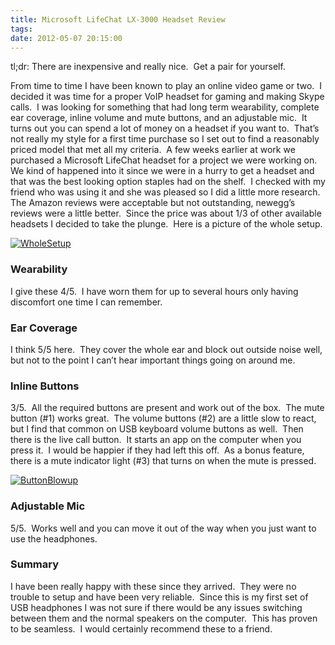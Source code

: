 ```yaml
---
title: Microsoft LifeChat LX-3000 Headset Review
tags: 
date: 2012-05-07 20:15:00
---
```


tl;dr: There are inexpensive and really nice.&nbsp; Get a pair for yourself.&nbsp;

From time to time I have been known to play an online video game or two.&nbsp; I decided it was time for a proper VoIP headset for gaming and making Skype calls.&nbsp; I was looking for something that had long term wearability, complete ear coverage, inline volume and mute buttons, and an adjustable mic.&nbsp; It turns out you can spend a lot of money on a headset if you want to.&nbsp; That’s not really my style for a first time purchase so I set out to find a reasonably priced model that met all my criteria.&nbsp; A few weeks earlier at work we purchased a Microsoft LifeChat headset for a project we were working on.&nbsp; We kind of happened into it since we were in a hurry to get a headset and that was the best looking option staples had on the shelf.&nbsp; I checked with my friend who was using it and she was pleased so I did a little more research.&nbsp; The Amazon reviews were acceptable but not outstanding, newegg’s reviews were a little better.&nbsp; Since the price was about 1/3 of other available headsets I decided to take the plunge.&nbsp; Here is a picture of the whole setup.&nbsp;

[![WholeSetup](http://www.michaelware.net/image.axd?picture=WholeSetup_thumb.jpg "WholeSetup")](http://www.michaelware.net/image.axd?picture=WholeSetup.jpg)

### Wearability

I give these 4/5.&nbsp; I have worn them for up to several hours only having discomfort one time I can remember.&nbsp;

### Ear Coverage

I think 5/5 here.&nbsp; They cover the whole ear and block out outside noise well, but not to the point I can’t hear important things going on around me.

### Inline Buttons

3/5.&nbsp; All the required buttons are present and work out of the box.&nbsp; The mute button (#1) works great.&nbsp; The volume buttons (#2) are a little slow to react, but I find that common on USB keyboard volume buttons as well.&nbsp; Then there is the live call button.&nbsp; It starts an app on the computer when you press it.&nbsp; I would be happier if they had left this off.&nbsp; As a bonus feature, there is a mute indicator light (#3) that turns on when the mute is pressed.

[![ButtonBlowup](http://www.michaelware.net/image.axd?picture=ButtonBlowup_thumb.jpg "ButtonBlowup")](http://www.michaelware.net/image.axd?picture=ButtonBlowup.jpg)

### Adjustable Mic

5/5.&nbsp; Works well and you can move it out of the way when you just want to use the headphones.&nbsp;

### Summary

I have been really happy with these since they arrived.&nbsp; They were no trouble to setup and have been very reliable.&nbsp; Since this is my first set of USB headphones I was not sure if there would be any issues switching between them and the normal speakers on the computer.&nbsp; This has proven to be seamless.&nbsp; I would certainly recommend these to a friend.&nbsp;